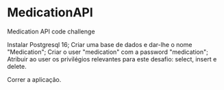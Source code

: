 # MedicationAPI
Medication API code challenge

Instalar Postgresql 16;
Criar uma base de dados e dar-lhe o nome "Medication";
Criar o user "medication" com a password "medication";
Atribuir ao user os privilégios relevantes para este desafio: select, insert e delete.

Correr a aplicação.
